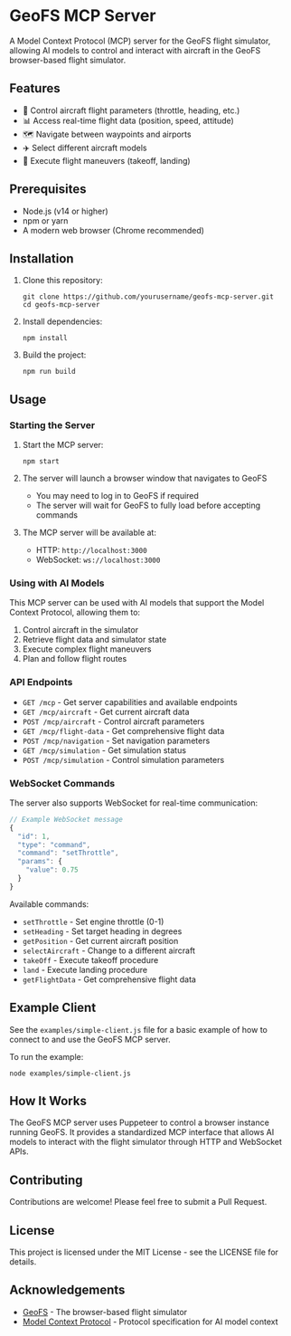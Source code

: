 # GeoFS MCP Server

A Model Context Protocol (MCP) server for the GeoFS flight simulator, allowing AI models to control and interact with aircraft in the GeoFS browser-based flight simulator.

## Features

- 🛫 Control aircraft flight parameters (throttle, heading, etc.)
- 📊 Access real-time flight data (position, speed, attitude)
- 🗺️ Navigate between waypoints and airports
- ✈️ Select different aircraft models
- 🔄 Execute flight maneuvers (takeoff, landing)

## Prerequisites

- Node.js (v14 or higher)
- npm or yarn
- A modern web browser (Chrome recommended)

## Installation

1. Clone this repository:
   ```
   git clone https://github.com/yourusername/geofs-mcp-server.git
   cd geofs-mcp-server
   ```

2. Install dependencies:
   ```
   npm install
   ```

3. Build the project:
   ```
   npm run build
   ```

## Usage

### Starting the Server

1. Start the MCP server:
   ```
   npm start
   ```

2. The server will launch a browser window that navigates to GeoFS
   - You may need to log in to GeoFS if required
   - The server will wait for GeoFS to fully load before accepting commands

3. The MCP server will be available at:
   - HTTP: `http://localhost:3000`
   - WebSocket: `ws://localhost:3000`

### Using with AI Models

This MCP server can be used with AI models that support the Model Context Protocol, allowing them to:

1. Control aircraft in the simulator
2. Retrieve flight data and simulator state
3. Execute complex flight maneuvers
4. Plan and follow flight routes

### API Endpoints

- `GET /mcp` - Get server capabilities and available endpoints
- `GET /mcp/aircraft` - Get current aircraft data
- `POST /mcp/aircraft` - Control aircraft parameters
- `GET /mcp/flight-data` - Get comprehensive flight data
- `POST /mcp/navigation` - Set navigation parameters
- `GET /mcp/simulation` - Get simulation status
- `POST /mcp/simulation` - Control simulation parameters

### WebSocket Commands

The server also supports WebSocket for real-time communication:

```javascript
// Example WebSocket message
{
  "id": 1,
  "type": "command",
  "command": "setThrottle",
  "params": {
    "value": 0.75
  }
}
```

Available commands:
- `setThrottle` - Set engine throttle (0-1)
- `setHeading` - Set target heading in degrees
- `getPosition` - Get current aircraft position
- `selectAircraft` - Change to a different aircraft
- `takeOff` - Execute takeoff procedure
- `land` - Execute landing procedure
- `getFlightData` - Get comprehensive flight data

## Example Client

See the `examples/simple-client.js` file for a basic example of how to connect to and use the GeoFS MCP server.

To run the example:
```
node examples/simple-client.js
```

## How It Works

The GeoFS MCP server uses Puppeteer to control a browser instance running GeoFS. It provides a standardized MCP interface that allows AI models to interact with the flight simulator through HTTP and WebSocket APIs.

## Contributing

Contributions are welcome! Please feel free to submit a Pull Request.

## License

This project is licensed under the MIT License - see the LICENSE file for details.

## Acknowledgements

- [GeoFS](https://www.geo-fs.com/) - The browser-based flight simulator
- [Model Context Protocol](https://github.com/modelcontextprotocol/mcp) - Protocol specification for AI model context
